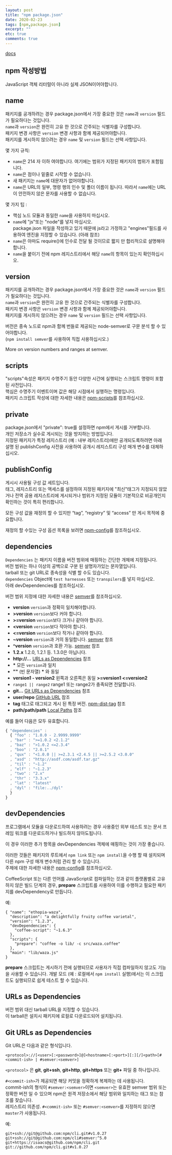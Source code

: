 ```yaml
---
layout: post
title: "npm package.json"
date: 2020-02-23
tags: [npm,package.json]
excerpt: ""
etc: true
comments: true
---
```



[docs](https://docs.npmjs.com/files/package.json)  

## npm 작성방법

JavaScript 객체 리터럴이 아니라 실제 JSON이어야합니다.



## name
패키지를 공개하려는 경우 package.json에서 가장 중요한 것은 `name`과 `version` 필드가 필요하다는 것입니다.  
`name`과 `version`은 완전히 고유 한 것으로 간주되는 식별자를 구성합니다.  
패키지 변경 사항은 `version` 변경 사항과 함께 제공되어야합니다.   
패키지를 게시하지 않으려는 경우 `name` 및 `version` 필드는 선택 사항입니다.  

몇 가지 규칙:  
 - `name`은 214 자 이하 여야합니다. 여기에는 범위가 지정된 패키지의 범위가 포함됩니다.  
 - `name`은 점이나 밑줄로 시작할 수 없습니다.  
 - 새 패키지는 `name`에 대문자가 없어야합니다.
 - `name`은 URL의 일부, 명령 행의 인수 및 폴더 이름이 됩니다. 따라서 `name`에는 URL이 안전하지 않은 문자를 사용할 수 없습니다.

몇 가지 팁 :  
 - 핵심 노드 모듈과 동일한 `name`을 사용하지 마십시오.
 - `name`에 "js"또는 "node"를 넣지 마십시오.  
 package.json 파일을 작성하고 있기 때문에 js라고 가정하고 "engines"필드를 사용하여 엔진을 지정할 수 있습니다. (아래 참조)
 - `name`은 아마도 require()에 인수로 전달 될 것이므로 짧지 만 합리적으로 설명해야합니다.
 - `name`을 붙이기 전에 npm 레지스트리에서 해당 `name`의 항목이 있는지 확인하십시오.  




## version

패키지를 공개하려는 경우 package.json에서 가장 중요한 것은 `name`과 `version` 필드가 필요하다는 것입니다.  
`name`과 `version`은 완전히 고유 한 것으로 간주되는 식별자를 구성합니다.  
패키지 변경 사항은 `version` 변경 사항과 함께 제공되어야합니다.  
패키지를 게시하지 않으려는 경우 `name` 및 `version` 필드는 선택 사항입니다.  

버전은 종속 노드로 npm과 함께 번들로 제공되는 node-semver로 구문 분석 할 수 있어야합니다.  
(`npm install semver`를 사용하여 직접 사용하십시오.)

More on version numbers and ranges at semver.

## scripts

"scripts"속성은 패키지 수명주기 동안 다양한 시간에 실행되는 스크립트 명령이 포함 된 사전입니다.  
핵심은 수명주기 이벤트이며 값은 해당 시점에서 실행하는 명령입니다.  
패키지 스크립트 작성에 대한 자세한 내용은 [npm-scripts](https://docs.npmjs.com/misc/scripts)를 참조하십시오.

## private
package.json에서 "private": true를 설정하면 npm에서 게시를 거부합니다.  
개인 저장소가 실수로 게시되는 것을 방지하는 방법입니다.  
지정된 패키지가 특정 레지스트리 (예 : 내부 레지스트리)에만 공개되도록하려면 아래 설명 된
publishConfig 사전을 사용하여 공개시 레지스트리 구성 매개 변수를 대체하십시오.

## publishConfig
게시시 사용될 구성 값 세트입니다.  
태그, 레지스트리 또는 액세스를 설정하여 지정된 패키지에 "최신"태그가 지정되지 않았거나
전역 공용 레지스트리에 게시되거나 범위가 지정된 모듈이 기본적으로 비공개인지 확인하는 것이 특히 편리합니다.  

모든 구성 값을 재정의 할 수 있지만 “tag”, “registry” 및 “access” 만 게시 목적에 중요합니다.

재정의 할 수있는 구성 옵션 목록을 보려면 [npm-config](https://docs.npmjs.com/misc/config)를 참조하십시오.

## dependencies
`Dependencies` 는 패키지 이름을 버전 범위에 매핑하는 간단한 개체에 지정됩니다.  
버전 범위는 하나 이상의 공백으로 구분 된 설명자가있는 문자열입니다.  
tarball 또는 git URL로 종속성을 식별 할 수도 있습니다.  
`dependencies` Object에 `test harnesses` 또는 `transpilers`를 넣지 마십시오.  
아래 devDependencies를 참조하십시오.  

버전 범위 지정에 대한 자세한 내용은 [semver](https://docs.npmjs.com/misc/semver)를 참조하십시오.  

- **version** `version`과 정확히 일치해야합니다.  
- **>version** `version`보다 커야 합니다.  
- **>=version** `version`보다 크거나 같아야 합니다.  
- **<version** `version`보다 작아야 합니다.  
- **<=version** `version`보다 작거나 같아야 합니다.  
- **~version** `version`과 거의 동일합니다. [semver](https://docs.npmjs.com/misc/semver) 참조  
- **^version** `version`과 호환 가능. [semver](https://docs.npmjs.com/misc/semver) 참조  
- **1.2.x** 1.2.0, 1.2.1 등. 1.3.0은 아닙니다.  
- **http://...** [URLs as Dependencies](https://docs.npmjs.com/files/package.json#urls-as-dependencies) 참조  
- __*__ 모든 `version`과 일치  
- **""** (빈 문자열) __*__ 와 동일  
- **version1 - version2** 왼쪽과 오른쪽은 동일 **>=version1 <=version2**  
- `range1 || range2` range1 또는 range2가 충족되면 전달합니다.  
- **git...** [Git URLs as Dependencies](https://docs.npmjs.com/files/package.json#git-urls-as-dependencies) 참조
- **user/repo** [GitHub URL](https://docs.npmjs.com/files/package.json#github-urls) 참조  
- **tag** 태그로 태그되고 게시 된 특정 버전. [npm-dist-tag](https://docs.npmjs.com/cli/dist-tag) 참조
- **path/path/path** [Local Paths](https://docs.npmjs.com/files/package.json#local-paths) 참조  

예를 들어 다음은 모두 유효합니다.  
~~~javascript
{ "dependencies" :
  { "foo" : "1.0.0 - 2.9999.9999"
  , "bar" : ">=1.0.2 <2.1.2"
  , "baz" : ">1.0.2 <=2.3.4"
  , "boo" : "2.0.1"
  , "qux" : "<1.0.0 || >=2.3.1 <2.4.5 || >=2.5.2 <3.0.0"
  , "asd" : "http://asdf.com/asdf.tar.gz"
  , "til" : "~1.2"
  , "elf" : "~1.2.3"
  , "two" : "2.x"
  , "thr" : "3.3.x"
  , "lat" : "latest"
  , "dyl" : "file:../dyl"
  }
}
~~~




## devDependencies
프로그램에서 모듈을 다운로드하여 사용하려는 경우 사용중인 외부 테스트 또는 문서 프레임 워크를 다운로드하거나 빌드하지 않아도됩니다.  

이 경우 이러한 추가 항목을 devDependencies 객체에 매핑하는 것이 가장 좋습니다.  

이러한 것들은 패키지의 루트에서 `npm link` 또는 `npm install`을 수행 할 때 설치되며
다른 npm 구성 매개 변수처럼 관리 할 수 ​​있습니다.  
주제에 대한 자세한 내용은 [npm-config](https://docs.npmjs.com/misc/config)를 참조하십시오.  

CoffeeScript 또는 다른 언어를 JavaScript로 컴파일하는 것과 같이 플랫폼별로 고유하지 않은 빌드 단계의 경우,
**prepare** 스크립트를 사용하여 이를 수행하고 필요한 패키지를 devDependency로 만듭니다.  

예:  

~~~
{ "name": "ethopia-waza",
  "description": "a delightfully fruity coffee varietal",
  "version": "1.2.3",
  "devDependencies": {
    "coffee-script": "~1.6.3"
  },
  "scripts": {
    "prepare": "coffee -o lib/ -c src/waza.coffee"
  },
  "main": "lib/waza.js"
}
~~~

**prepare** 스크립트는 게시하기 전에 실행되므로 사용자가 직접 컴파일하지 않고도 기능을 사용할 수 있습니다.
 개발 모드 (예 : 로컬에서 `npm install` 실행)에서는 이 스크립트도 실행되므로 쉽게 테스트 할 수 있습니다.  



## URLs as Dependencies
버전 범위 대신 tarball URL을 지정할 수 있습니다.  
이 tarball은 설치시 패키지에 로컬로 다운로드되어 설치됩니다.  

## Git URLs as Dependencies

Git URL은 다음과 같은 형식입니다.  

~~~
<protocol>://[<user>[:<password>]@]<hostname>[:<port>][:][/]<path>[#<commit-ish> | #semver:<semver>]
~~~

`<protocol>` 은 **git**, **git+ssh**, **git+http**, **git+https** 또는 **git+** 파일 중 하나입니다.  


`#<commit-ish>`가 제공되면 해당 커밋을 정확하게 복제하는 데 사용됩니다.  
commit-ish의 형식이 `#semver:<semver>`이면 `<semver>`는 유효한 semver 범위 또는 정확한 버전 일 수 있으며
npm은 원격 저장소에서 해당 범위와 일치하는 태그 또는 참조를 찾습니다.  
레지스트리 의존성. `#<commit-ish>` 또는 `#semver:<semver>`를 지정하지 않으면 `master`가 사용됩니다.  

예:  
~~~
git+ssh://git@github.com:npm/cli.git#v1.0.27
git+ssh://git@github.com:npm/cli#semver:^5.0
git+https://isaacs@github.com/npm/cli.git
git://github.com/npm/cli.git#v1.0.27
~~~
